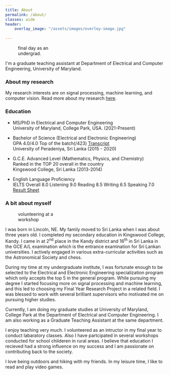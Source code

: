 ```yaml
---
title: About
permalink: /about/
classes: wide
header:
    overlay_image: "/assets/images/overley-image.jpg"
    
---
```



<figure style="width: 25%" class="align-right">
  <img src="{{ site.url }}{{ site.baseurl }}/assets/images/finalday.jpg" alt="">
  <figcaption>  final day as an undergrad.</figcaption>
</figure> 
I'm a graduate teaching assistant at Department of Electrical and Computer Engineering, University of Maryland. 

### About my research

My research interests are on signal processing, machine learning, and computer vision. Read more about my research [here](/research/).

### Education

-	MS/PhD in Electrical and Computer Engineering <br />
	University of Maryland, College Park, USA. (2021-Present)

-   Bachelor of Science (Electrical and Electronic Engineering) <br />
	GPA 4.0/4.0 Top of the batch(/423) [Transcript](/assets/docs/Transcript.pdf) <br />
    University of Peradeniya, Sri Lanka (2015 - 2020)
	
-	G.C.E. Advanced Level (Mathematics, Physics, and Chemistry)	<br />
	Ranked in the TOP 20 overall in the country	<br />
	Kingswood College, Sri Lanka (2013-2014)

-	English Language Proficiency <br />
	IELTS Overall  8.0 Listening  9.0 Reading  8.5 Writing  6.5 Speaking  7.0 <br />
	[Result Sheet](/assets/docs/ielts.pdf)
	

### A bit about myself 

<figure style="width: 25%" class="align-right">
  <img src="{{ site.url }}{{ site.baseurl }}/assets/images/seminar.jpg" alt="">
  <figcaption>volunteering at a workshop</figcaption>
</figure> 

I was born in Lincoln, NE. My family moved to Sri Lanka when I was about three years old. I completed my secondary education in Kingswood College, Kandy. I came in at 2<sup>nd</sup> place in the Kandy district and 16<sup>th</sup> in Sri Lanka in the GCE A/L examination which is the entrance examination for Sri Lankan universities. I actively engaged in various extra-curricular activities such as the Astronomical Society and chess.

During my time at my undergraduate institute, I was fortunate enough to be selected to the Electrical and Electronic Engineering specialization program which only accepts the top 5 in the general program. While pursuing my degree I started focusing more on signal processing and machine learning, and this led to choosing my Final Year Research Project in a related field. I was blessed to work with several brilliant supervisors who motivated me on pursuing higher studies.

Currently, I am doing my graduate studies at University of Maryland, College Park at the Department of Electrical and Computer Engineering. I am also working as a Graduate Teaching Assistant at the same department.

I enjoy teaching very much. I volunteered as an intructor in my final year to conduct labaratory classes. Also I have partcipated in several workshops conducted for school childeren in rural areas. I believe that education I recieved had a strong influence on my success and I am passionate on contributing back to the society.   

I love being outdoors and hiking with my friends. In my leisure time, I like to read and play video games.
